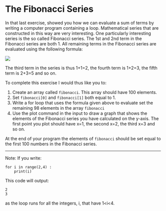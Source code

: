 # The Fibonacci Series

In that last exercise, showed you how we can evaluate a sum of terms by writing a computer program containing a loop.  Mathematical series that are constructed in this way are very interesting.  One particularly interesting series is the so called 
Fibonacci series.  The 1st and 2nd term in the Fibonacci series are both 1.  All remaining terms in the Fibonacci series are evaluated using the following formula:

![](https://render.githubusercontent.com/render/math?math=f_n=f_{n-2}%2Bf_{n-1})

The third term in the series is thus 1+1=2, the fourth term is 1+2=3, the fifth term is 2+3=5 and so on.

To complete this exercise I would thus like you to:

1. Create an array called `fibonacci`.  This array should have 100 elements.
2. Set `fibonacci[0]` and `fibonacci[1]` both equal to 1.
3. Write a for loop that uses the formula given above to evaluate set the remaining 98 elements in the array `fibonacci` 
4. Use the plot command in the input to draw a graph that shows the elements of the Fibonacci series you have calculated on the y-axis.  The first point you plot should have x=1, the second x=2, the third x=3 and so on.

At the end of your program the elements of `fibonacci` should be set equal to the first 100 numbers in the Fibonacci series.

***

Note: If you write:

````
for i in range(2,4) : 
    print(i) 
````

This code will output:

````
2
3
````

as the loop runs for all the integers, i, that have 1<i<4. 
